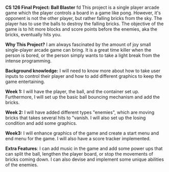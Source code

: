 **CS 126 Final Project: Ball Blaster**
fd
This project is a single player arcade game
which the player controls a board in a game like pong.
However, it's opponent is not the other player, but 
rather falling bricks from the sky. The player has to 
use the balls to destroy the falling bricks.
The objective of the game
is to hit more blocks and score points before the
enemies, aka the bricks, eventually hits you.

**Why This Project?**
I am always fascinated by the amount of joy small
single-player arcade game can bring. It is a great
time killer when the person is bored, or the 
person simply wants to take a light break from the 
intense programming.

**Background knowledge:**
I will need to know more about how to take user inputs
to control their player and how to add different 
graphics to keep the game entertaining.

**Week 1:**
I will have the player, the ball, and the container set
up. Furthermore, I will set up the basic ball bouncing 
mechanism and add the bricks.

**Week 2:**
I will have added different types "enemies",
which are moving bricks 
that takes several hits to "vanish. I will also set up
the losing condition and add some graphics.

**Week3:**
I will enhance graphics of the game and 
create a start menu and end menu for the game. I will
also have a score tracker implemented. 

**Extra Features**:
I can add music in the game and add some power ups that
can split the ball, lengthen the player board, or stop 
the movements of bricks coming down. I can also 
devise and implement some unique abilities of
the enemies.




